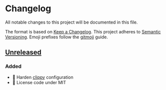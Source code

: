 # Changelog

All notable changes to this project will be documented in this file.

The format is based on [Keep a Changelog](https://keepachangelog.com/en/1.0.0/).
This project adheres to [Semantic Versioning](https://semver.org/spec/v2.0.0.html).
Emoji prefixes follow the [gitmoji](https://gitmoji.dev/) guide.

## [Unreleased]

### Added

- 🔨 Harden [clippy](https://github.com/rust-lang/rust-clippy) configuration
- 📄 License code under MIT

[unreleased]: https://github.com/ffminus/copper
